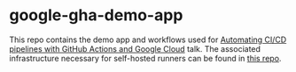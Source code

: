 # google-gha-demo-app
This repo contains the demo app and workflows used for [Automating CI/CD pipelines with GitHub Actions and Google Cloud](https://resources.github.com/webcasts/Automating-CI-CD-Actions-Google-Cloud/) talk. The associated infrastructure necessary for self-hosted runners can be found in [this repo](https://github.com/bharathkkb/google-gha-demo-infra). 
